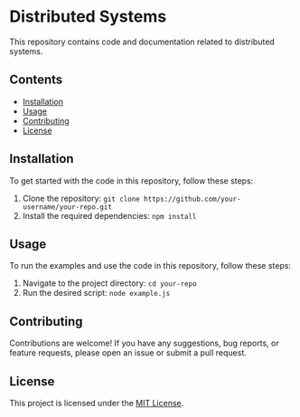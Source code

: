 # Distributed Systems

This repository contains code and documentation related to distributed systems. 


## Contents

- [Installation](#installation)
- [Usage](#usage)
- [Contributing](#contributing)
- [License](#license)

## Installation

To get started with the code in this repository, follow these steps:

1. Clone the repository: `git clone https://github.com/your-username/your-repo.git`
2. Install the required dependencies: `npm install`

## Usage

To run the examples and use the code in this repository, follow these steps:

1. Navigate to the project directory: `cd your-repo`
2. Run the desired script: `node example.js`

## Contributing

Contributions are welcome! If you have any suggestions, bug reports, or feature requests, please open an issue or submit a pull request.

## License

This project is licensed under the [MIT License](LICENSE).


